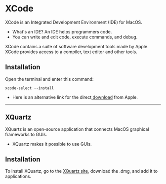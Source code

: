 XCode
=====
XCode is an Integrated Development Environment (IDE) for MacOS.
* What's an IDE? An IDE helps programmers code. 
* You can write and edit code, execute commands, and debug.

XCode contains a suite of software development tools made by Apple.  
XCode provides access to a compiler, text editor and other tools.


## Installation
Open the terminal and enter this command:
```
xcode-select --install
```

* Here is an alternative link for the direct<a href="https://developer.apple.com/download/" target="_blank" rel="noreferrer"> download</a> from Apple.
------

**XQuartz**
-----------

XQuartz is an open-source application that connects MacOS graphical frameworks to GUIs. 
* XQuartz makes it possible to use GUIs. 

## Installation
To install XQuartz, go to the <a href="https://www.xquartz.org/" target="_blank" rel="noreferrer">XQuartz site</a>, download the .dmg, and add it to applications.
